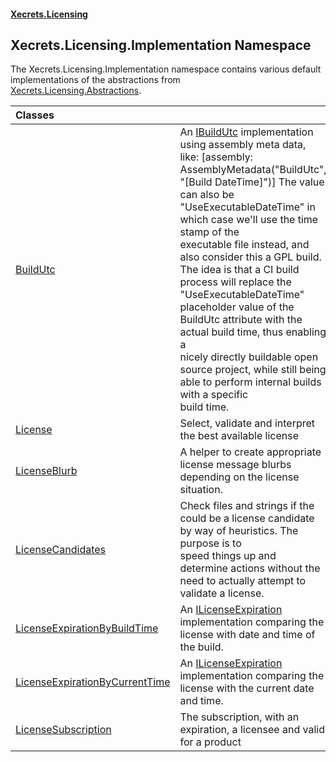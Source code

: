 #### [Xecrets.Licensing](index.md 'index')

## Xecrets.Licensing.Implementation Namespace

The Xecrets.Licensing.Implementation namespace contains various default implementations of the abstractions from  
[Xecrets.Licensing.Abstractions](Xecrets.Licensing.Abstractions.md 'Xecrets.Licensing.Abstractions').

| Classes | |
| :--- | :--- |
| [BuildUtc](Xecrets.Licensing.Implementation.BuildUtc.md 'Xecrets.Licensing.Implementation.BuildUtc') | An [IBuildUtc](Xecrets.Licensing.Abstractions.IBuildUtc.md 'Xecrets.Licensing.Abstractions.IBuildUtc') implementation using assembly meta data, like: [assembly: AssemblyMetadata("BuildUtc",<br/>"[Build DateTime]")] The value can also be "UseExecutableDateTime" in which case we'll use the time stamp of the<br/>executable file instead, and also consider this a GPL build. The idea is that a CI build process will replace the<br/>"UseExecutableDateTime" placeholder value of the BuildUtc attribute with the actual build time, thus enabling a<br/>nicely directly buildable open source project, while still being able to perform internal builds with a specific<br/>build time. |
| [License](Xecrets.Licensing.Implementation.License.md 'Xecrets.Licensing.Implementation.License') | Select, validate and interpret the best available license |
| [LicenseBlurb](Xecrets.Licensing.Implementation.LicenseBlurb.md 'Xecrets.Licensing.Implementation.LicenseBlurb') | A helper to create appropriate license message blurbs depending on the license situation. |
| [LicenseCandidates](Xecrets.Licensing.Implementation.LicenseCandidates.md 'Xecrets.Licensing.Implementation.LicenseCandidates') | Check files and strings if the could be a license candidate by way of heuristics. The purpose is to<br/>speed things up and determine actions without the need to actually attempt to validate a license. |
| [LicenseExpirationByBuildTime](Xecrets.Licensing.Implementation.LicenseExpirationByBuildTime.md 'Xecrets.Licensing.Implementation.LicenseExpirationByBuildTime') | An [ILicenseExpiration](Xecrets.Licensing.Abstractions.ILicenseExpiration.md 'Xecrets.Licensing.Abstractions.ILicenseExpiration') implementation comparing the license with date and time of the build. |
| [LicenseExpirationByCurrentTime](Xecrets.Licensing.Implementation.LicenseExpirationByCurrentTime.md 'Xecrets.Licensing.Implementation.LicenseExpirationByCurrentTime') | An [ILicenseExpiration](Xecrets.Licensing.Abstractions.ILicenseExpiration.md 'Xecrets.Licensing.Abstractions.ILicenseExpiration') implementation comparing the license with the current date and time. |
| [LicenseSubscription](Xecrets.Licensing.Implementation.LicenseSubscription.md 'Xecrets.Licensing.Implementation.LicenseSubscription') | The subscription, with an expiration, a licensee and valid for a product |

